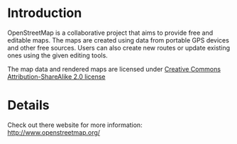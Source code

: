 # Introduction #

OpenStreetMap is a collaborative project that aims to provide free and editable maps.
The maps are created using data from portable GPS devices and other free sources. Users can also create new routes or update existing ones using the given editing tools.

The map data and rendered maps are licensed under [Creative Commons Attribution-ShareAlike 2.0 license](http://creativecommons.org/licenses/by-sa/2.0/)


# Details #

Check out there website for more information:
http://www.openstreetmap.org/